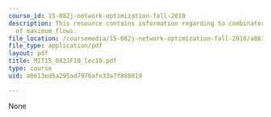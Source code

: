 ```yaml
---
course_id: 15-082j-network-optimization-fall-2010
description: This resource contains information regarding to combinatorial applications
  of maximum flows.
file_location: /coursemedia/15-082j-network-optimization-fall-2010/a0613ed5a295ad7976afe33a7f888819_MIT15_082JF10_lec10.pdf
file_type: application/pdf
layout: pdf
title: MIT15_082JF10_lec10.pdf
type: course
uid: a0613ed5a295ad7976afe33a7f888819

---
```

None